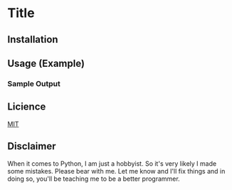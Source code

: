 # Title


## Installation


## Usage (Example)
### Sample Output


## Licience
[MIT](./LICENSE.md)


## Disclaimer
When it comes to Python, I am just a hobbyist. So it's very likely I made some mistakes. Please bear with me. Let me know and I'll fix things and in doing so, you'll be teaching me to be a better programmer.
